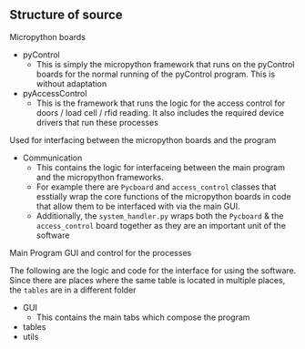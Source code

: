 ## Structure of source

Micropython boards
- pyControl
  - This is simply the micropython framework that runs on the pyControl boards for the normal running of the pyControl program. This is without adaptation
- pyAccessControl
  - This is the framework that runs the logic for the access control for doors / load cell / rfid reading. It also includes the required device drivers that run these processes

Used for interfacing between the micropython boards and the program
- Communication
  - This contains the logic for interfaceing between the main program and the micropython frameworks. 
  - For example there are `Pycboard` and `access_control` classes that esstially wrap the core functions of the micropython boards in code that allow them to be interfaced with via the main GUI. 
  - Additionally, the `system_handler.py` wraps both the `Pycboard` & the `access_control` board together as they are an important unit of the software

Main Program GUI and control for the processes

The following are the logic and code for the interface for using the software. Since there are places where the same table is located in multiple places, the `tables` are in a different folder
- GUI
  - This contains the main tabs which compose the program
- tables
- utils
